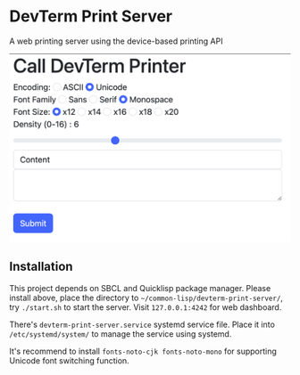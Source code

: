 # DevTerm Print Server

A web printing server using the device-based printing API

![screenshot](screenshot.png)

## Installation

This project depends on SBCL and Quicklisp package manager. Please install above, place the directory to `~/common-lisp/devterm-print-server/`, try `./start.sh` to start the server. Visit `127.0.0.1:4242` for web dashboard.

There's `devterm-print-server.service` systemd service file. Place it into `/etc/systemd/system/` to manage the service using systemd.

It's recommend to install `fonts-noto-cjk fonts-noto-mono` for supporting Unicode font switching function.
